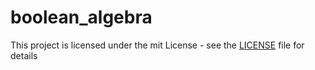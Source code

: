 # boolean_algebra

This project is licensed under the mit License - see the [LICENSE](LICENSE) file for details
